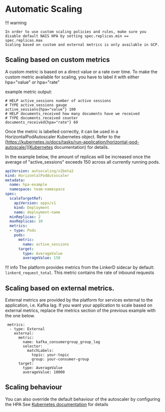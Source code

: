 # Automatic Scaling

!!! warning
    
    In order to use custom scaling policies and rules, make sure you disable default NAIS HPA by setting spec.replicas.min == spec.replicas.max 
    Scaling based on custom and external metrics is only available in GCP.


## Scaling based on custom metrics
A custom metric is based on a direct value or a rate over time.
To make the custom metric available for scaling, you have to label it with either hpa="value" or hpa="rate"

example metric output:
```
# HELP active_sessions number of active sessions
# TYPE active_sessions gauge
active_sessions{hpa="value"} 100
# HELP documents_received how many documents have we received
# TYPE documents_received counter
documents_received{hpa="rate"} 69
```

Once the metric is labelled correctly, it can be used in a HorizontalPodAutoscaler Kubernetes object.
Refer to the [https://kubernetes.io/docs/tasks/run-application/horizontal-pod-autoscale/](Kubernetes documentation) for details.

In the example below, the amount of replicas will be increased once the average of "active_sessions" exceeds 150 across all currently running pods.
```YAML
apiVersion: autoscaling/v2beta2
kind: HorizontalPodAutoscaler
metadata:
  name: hpa-example
  namespace: team-namespace
spec:
  scaleTargetRef:
    apiVersion: apps/v1
    kind: Deployment
    name: deployment-name
  minReplicas: 2
  maxReplicas: 10
  metrics:
  - type: Pods
    pods:
      metric:
        name: active_sessions
      target:
        type: AverageValue
        averageValue: 150
```
!!! info
  The platform provides metrics from the LinkerD sidecar by default: `linkerd_request_total`.
  This metric contains the rate of inbound requests

## Scaling based on external metrics.
External metrics are provided by the platform for services external to the application, i.e. Kafka lag.
If you want your application to scale based on external metrics, replace the metrics section of the previous example with the one below.

```
 metrics:
  - type: External
    external:
      metric:
        name: kafka_consumergroup_group_lag
        selector:
          matchLabels:
            topic: your-topic
            group: your-consumer-group
      target:
        type: AverageValue
        averageValue: 10000
```

## Scaling behaviour
You can also override the default behaviour of the autoscaler by configuring the HPA
See [Kubernetes documentation](https://kubernetes.io/docs/tasks/run-application/horizontal-pod-autoscale/) for details
